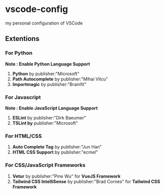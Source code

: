 # vscode-config
my personal configuration of VSCode



## Extentions

### For Python
**Note : Enable Python Language Support**
1) **Python** by publisher:"Microsoft"
2) **Path Autocomplete** by publisher:"Mihai Vilcu"
3) **Importmagic** by publisher:"Brainfit"

### For Javascript
**Note : Enable JavaScript Language Support**
1) **ESLint** by publisher:"Dirk Baeumer"
2) **TSLint by** publisher:"Microsoft"

### For HTML/CSS
1) **Auto Complete Tag** by publisher:"Jun Han"
2) **HTML CSS Support** by publisher:"ecmel"

### For CSS/JavaScript Frameworks
1) **Vetur** by publisher:"Pine Wu" for **VueJS Framework**
2) **Tailwind CSS IntelliSense** by publisher:"Brad Cornes" for **Tailwind CSS Framework**
